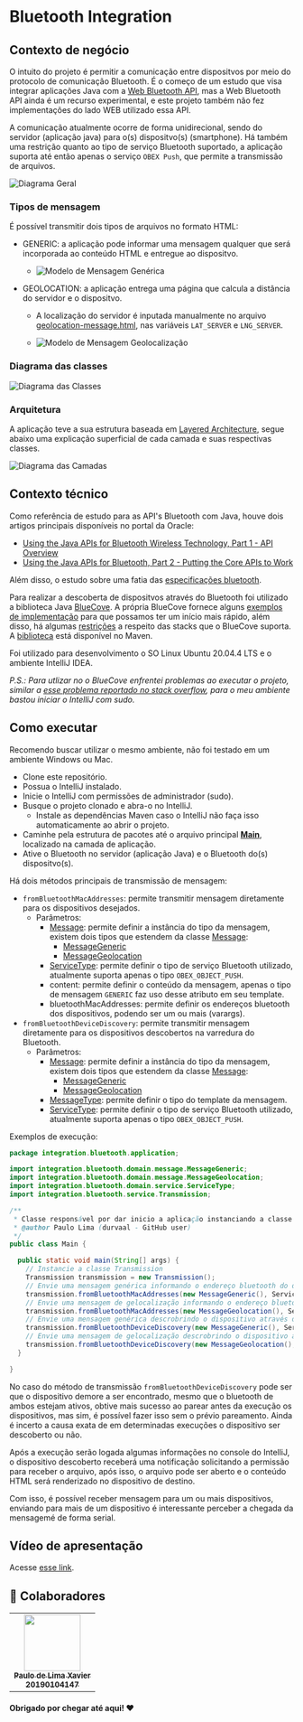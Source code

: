 # Bluetooth Integration

## Contexto de negócio

O intuito do projeto é permitir a comunicação entre dispositvos por meio do protocolo de comunicação Bluetooth. É o começo de um estudo que visa integrar aplicações Java com a [Web Bluetooth API](https://developer.mozilla.org/en-US/docs/Web/API/Web_Bluetooth_API), mas a Web Bluetooth API ainda é um recurso experimental, e este projeto também não fez implementações do lado WEB utilizado essa API.

A comunicação atualmente ocorre de forma unidirecional, sendo do servidor (aplicação java) para o(s) dispositvo(s) (smartphone). Há também uma restrição quanto ao tipo de serviço Bluetooth suportado, a aplicação suporta até então apenas o serviço `OBEX Push`, que permite a transmissão de arquivos.

![Diagrama Geral](./assets/readme/diagrama-geral.png)

### Tipos de mensagem

É possível transmitir dois tipos de arquivos no formato HTML:

  - GENERIC: a aplicação pode informar uma mensagem qualquer que será incorporada ao conteúdo HTML e entregue ao dispositvo.

    - ![Modelo de Mensagem Genérica](./assets/readme/generic-message.png)

  - GEOLOCATION: a aplicação entrega uma página que calcula a distância do servidor e o dispositvo.
    - A localização do servidor é inputada manualmente no arquivo [geolocation-message.html](./src/main/resources/geolocation-message.html), nas variáveis `LAT_SERVER` e `LNG_SERVER`.

    - ![Modelo de Mensagem Geolocalização](./assets/readme/geolocation-message.png)

### Diagrama das classes

![Diagrama das Classes](./assets/readme/diagrama-classe.png)

### Arquitetura

A aplicação teve a sua estrutura baseada em [Layered Architecture](https://www.baeldung.com/cs/layered-architecture), segue abaixo uma explicação superficial de cada camada e suas respectivas classes.

![Diagrama das Camadas](./assets/readme/diagrama-camadas.png)

## Contexto técnico

Como referência de estudo para as API's Bluetooth com Java, houve dois artigos principais disponíveis no portal da Oracle:

 - [Using the Java APIs for Bluetooth Wireless Technology, Part 1 - API Overview](https://www.oracle.com/technical-resources/articles/javame/bluetooth-wireless-technology-part1.html)
 - [Using the Java APIs for Bluetooth, Part 2 - Putting the Core APIs to Work](https://www.oracle.com/technical-resources/articles/javame/bluetooth-wireless-technology-part2.html)

Além disso, o estudo sobre uma fatia das [especificações bluetooth](https://www.bluetooth.com/specifications/assigned-numbers/).

Para realizar a descoberta de dispositvos através do Bluetooth foi utilizado a biblioteca Java [BlueCove](http://bluecove.org/). A própria BlueCove fornece alguns [exemplos de implementação](http://www.bluecove.org/bluecove-examples/index.html) para que possamos ter um início mais rápido, além disso, há algumas [restrições](https://code.google.com/archive/p/bluecove/wikis/stacks.wiki?authuser=0) a respeito das stacks que o BlueCove suporta. A [biblioteca](https://mvnrepository.com/artifact/io.ultreia/bluecove/2.1.1) está disponível no Maven.

Foi utilizado para desenvolvimento o SO Linux Ubuntu 20.04.4 LTS e o ambiente IntelliJ IDEA.

*P.S.: Para utlizar no o BlueCove enfrentei problemas ao executar o projeto, similar a [esse problema reportado no stack overflow](https://stackoverflow.com/questions/30946821/bluecove-with-bluez-chucks-can-not-open-sdp-session-2-no-such-file-or-direct), para o meu ambiente bastou iniciar o IntelliJ com sudo.*

## Como executar

Recomendo buscar utilizar o mesmo ambiente, não foi testado em um ambiente Windows ou Mac.

  * Clone este repositório.
  * Possua o IntelliJ instalado.
  * Inicie o IntelliJ com permissões de administrador (sudo).
  * Busque o projeto clonado e abra-o no IntelliJ.
    * Instale as dependências Maven caso o IntelliJ não faça isso automaticamente ao abrir o projeto.
  * Caminhe pela estrutura de pacotes até o arquivo principal [**Main**](./src/main/java/integration/bluetooth/application/Main.java), localizado na camada de aplicação.
  * Ative o Bluetooth no servidor (aplicação Java) e o Bluetooth do(s) dispositvo(s).

Há dois métodos principais de transmissão de mensagem:

  * `fromBluetoothMacAddresses`: permite transmitir mensagem diretamente para os dispositivos desejados.
    * Parâmetros:
      * [Message](./src/main/java/integration/bluetooth/domain/message/Message.java): permite definir a instância do tipo da mensagem, existem dois tipos que estendem da classe [Message](./src/main/java/integration/bluetooth/domain/message/Message.java):
        * [MessageGeneric](./src/main/java/integration/bluetooth/domain/message/MessageGeneric.java)
        * [MessageGeolocation](./src/main/java/integration/bluetooth/domain/message/MessageGeolocation.java)
      * [ServiceType](./src/main/java/integration/bluetooth/infrastructure/ServiceType.java): permite definir o tipo de serviço Bluetooth utilizado, atualmente suporta apenas o tipo `OBEX_OBJECT_PUSH`. 
      * content: permite definir o conteúdo da mensagem, apenas o tipo de mensagem `GENERIC` faz uso desse atributo em seu template.
      * bluetoothMacAddresses: permite definir os endereços bluetooth dos dispositivos, podendo ser um ou mais (varargs).
  * `fromBluetoothDeviceDiscovery`: permite transmitir mensagem diretamente para os dispositivos descobertos na varredura do Bluetooth.
    * Parâmetros:
      * [Message](./src/main/java/integration/bluetooth/domain/message/Message.java): permite definir a instância do tipo da mensagem, existem dois tipos que estendem da classe [Message](./src/main/java/integration/bluetooth/domain/message/Message.java):
        * [MessageGeneric](./src/main/java/integration/bluetooth/domain/message/MessageGeneric.java)
        * [MessageGeolocation](./src/main/java/integration/bluetooth/domain/message/MessageGeolocation.java)
      * [MessageType](./src/main/java/integration/bluetooth/domain/message/MessageType.java): permite definir o tipo do template da mensagem.
      * [ServiceType](./src/main/java/integration/bluetooth/infrastructure/ServiceType.java): permite definir o tipo de serviço Bluetooth utilizado, atualmente suporta apenas o tipo `OBEX_OBJECT_PUSH`. 

Exemplos de execução:

```java
package integration.bluetooth.application;

import integration.bluetooth.domain.message.MessageGeneric;
import integration.bluetooth.domain.message.MessageGeolocation;
import integration.bluetooth.domain.service.ServiceType;
import integration.bluetooth.service.Transmission;

/**
 * Classe responsável por dar inicio a aplicação instanciando a classe Transmission.
 * @author Paulo Lima (durvaal - GitHub user)
 */
public class Main {

  public static void main(String[] args) {
    // Instancie a classe Transmission
    Transmission transmission = new Transmission();
    // Envie uma mensagem genérica informando o endereço bluetooth do dispositivo
    transmission.fromBluetoothMacAddresses(new MessageGeneric(), ServiceType.OBEX_OBJECT_PUSH, "Atenção", "38E39F6E4F37");
    // Envie uma mensagem de gelocalização informando o endereço bluetooth do dispositivo
    transmission.fromBluetoothMacAddresses(new MessageGeolocation(), ServiceType.OBEX_OBJECT_PUSH, "Atenção", "38E39F6E4F37");
    // Envie uma mensagem genérica descrobrindo o dispositivo através da rede bluetooth
    transmission.fromBluetoothDeviceDiscovery(new MessageGeneric(), ServiceType.OBEX_OBJECT_PUSH, "Atenção");
    // Envie uma mensagem de gelocalização descrobrindo o dispositivo através da rede bluetooth
    transmission.fromBluetoothDeviceDiscovery(new MessageGeolocation(), ServiceType.OBEX_OBJECT_PUSH, "Atenção");
  }

}
```

No caso do método de transmissão `fromBluetoothDeviceDiscovery` pode ser que o dispositivo demore a ser encontrado, mesmo que o bluetooth de ambos estejam ativos, obtive mais sucesso ao parear antes da execução os dispositivos, mas sim, é possível fazer isso sem o prévio pareamento. Ainda é incerto a causa exata de em determinadas execuções o dispositivo ser descoberto ou não.

Após a execução serão logada algumas informações no console do IntelliJ, o dispositivo descoberto receberá uma notificação solicitando a permissão para receber o arquivo, após isso, o arquivo pode ser aberto e o conteúdo HTML será renderizado no dispositivo de destino.

Com isso, é possível receber mensagem para um ou mais dispositivos, enviando para mais de um dispositivo é interessante perceber a chegada da mensagemé de forma serial.

## Vídeo de apresentação

Acesse [esse link](https://drive.google.com/file/d/1oC7hZMD6kpBnneyIYOHM6gGcsM0Aekyz/view?usp=sharing).

## 🤝 Colaboradores

<table>
  <tr>
    <td align="center">
      <a href="#">
        <img src="assets/readme/me.jpg" width="100px;"/><br>
        <sub>
          <b>Paulo de Lima Xavier </b>
        </sub>
        <br>
        <sub>
          <b>20190104147</b>
        </sub>
      </a>
    </td>
  </tr>
</table>

#### Obrigado por chegar até aqui! ❤️ <br>
